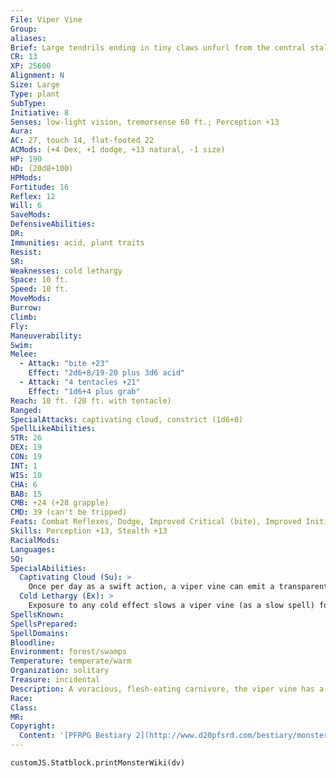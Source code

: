 ```yaml
---
File: Viper Vine
Group: 
aliases: 
Brief: Large tendrils ending in tiny claws unfurl from the central stalk of this plant, which rises like a serpent ready to strike.
CR: 13
XP: 25600
Alignment: N
Size: Large
Type: plant
SubType: 
Initiative: 8
Senses: low-light vision, tremorsense 60 ft.; Perception +13
Aura: 
AC: 27, touch 14, flat-footed 22
ACMods: (+4 Dex, +1 dodge, +13 natural, -1 size)
HP: 190
HD: (20d8+100)
HPMods: 
Fortitude: 16
Reflex: 12
Will: 6
SaveMods: 
DefensiveAbilities: 
DR: 
Immunities: acid, plant traits
Resist: 
SR: 
Weaknesses: cold lethargy
Space: 10 ft.
Speed: 10 ft.
MoveMods: 
Burrow: 
Climb: 
Fly: 
Maneuverability: 
Swim: 
Melee: 
  - Attack: "bite +23"
    Effect: "2d6+8/19-20 plus 3d6 acid"
  - Attack: "4 tentacles +21"
    Effect: "1d6+4 plus grab"
Reach: 10 ft. (20 ft. with tentacle)
Ranged: 
SpecialAttacks: captivating cloud, constrict (1d6+8)
SpellLikeAbilities: 
STR: 26
DEX: 19
CON: 19
INT: 1
WIS: 10
CHA: 6
BAB: 15
CMB: +24 (+28 grapple)
CMD: 39 (can't be tripped)
Feats: Combat Reflexes, Dodge, Improved Critical (bite), Improved Initiative, Lightning Reflexes, Multiattack, Power Attack, Toughness, Weapon Focus (bite), Weapon Focus (tentacle)
Skills: Perception +13, Stealth +13
RacialMods: 
Languages: 
SQ: 
SpecialAbilities:
  Captivating Cloud (Su): >
    Once per day as a swift action, a viper vine can emit a transparent cloud of pollen in a 60-foot spread that has the power to lull the minds of those that smell it. Once activated, the cloud persists for 5 rounds unless dispersed by moderate or stronger wind. All creatures in the cloud must succeed on a DC 24 Will saving throw each round or become captivated. Once a creature becomes captivated, it takes no actions save to approach the viper vine via the most direct route possible. If this path leads it into a dangerous area, such as through fire or off a cliff, that creature receives a second saving throw to end the effect before moving into peril. A victim that is attacked by the viper vine gets a new saving throw as a free action during each of the vine's attacks to overcome the effect. This is a mind-affecting effect. The save DC is Constitution-based.
  Cold Lethargy (Ex): >
    Exposure to any cold effect slows a viper vine (as a slow spell) for 1d4 rounds.
SpellsKnown: 
SpellsPrepared: 
SpellDomains: 
Bloodline: 
Environment: forest/swamps
Temperature: temperate/warm
Organization: solitary
Treasure: incidental
Description: A voracious, flesh-eating carnivore, the viper vine has a single enormous bloom arising from a thick, leafy tangle of snake-like vines. When the plant senses the approach of suitable prey through its sensitive, shallowly buried root system, it rises up like an agitated snake and unfurls its brightly colored bloom, an act that releases a cloud of mind-numbing pollen. While stories speaking of the plant's ability to lure prey into its clutches by virtue of its swaying motion persist, this effect is in fact created by this invisible, odorless pollen cloud.  Since viper vines gain nourishment through the consumption of creatures rather than through moisture and soil, they have developed rudimentary locomotion and are able to drag themselves along the ground with their tentacle-like root system.  They even possess a form of rudimentary sentience, allowing them to not only discern differences in prey and make limited tactical decisions, but also to avoid creatures that are particularly large or dangerous looking. The area around the hunting grounds of these predators is often strewn with the remains of victims, and it is not unusual to find the rotting corpses of wild animals, illfated adventurers, and even giants in their immediate vicinity, along with a scattering of incidental treasure left behind by the plant's victims.
Race: 
Class: 
MR: 
Copyright:
  Content: '[PFRPG Bestiary 2](http://www.d20pfsrd.com/bestiary/monster-listings/plants/viper-vine)'
---
```

```dataviewjs
customJS.Statblock.printMonsterWiki(dv)
```
